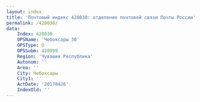 ```yaml
---
layout: index
title: 'Почтовый индекс 428030: отделение почтовой связи Почты России'
permalink: /428030/
data:
    Index: 428030
    OPSName: 'Чебоксары 30'
    OPSType: О
    OPSSubm: 428999
    Region: 'Чувашия Республика'
    Autonom: ''
    Area: ''
    City: Чебоксары
    City1: ''
    ActDate: '20170426'
    IndexOld: ''
---
```

